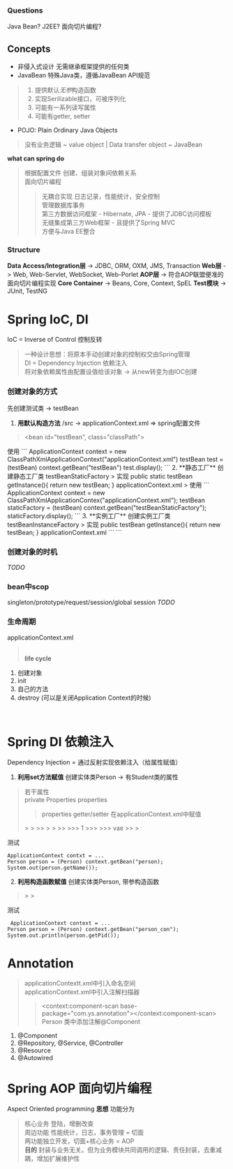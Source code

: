 ### Questions
Java Bean?
J2EE?
面向切片编程?

## Concepts
* 非侵入式设计 无需继承框架提供的任何类
* JavaBean 特殊Java类，遵循JavaBean API规范
> 1. 提供默认*无参*构造函数
> 2. 实现Serilizable接口，可被序列化
> 3. 可能有一系列读写属性
> 4. 可能有getter, setter
* POJO: Plain Ordinary Java Objects
> 没有业务逻辑 ~ value object | Data transfer object ~ JavaBean  

**what can spring do**
> 根据配置文件 创建、组装对象间依赖关系  
> 面向切片编程  
>> 无耦合实现 日志记录，性能统计，安全控制  
> 管理数据库事务  
> 第三方数据访问框架 - Hibernate, JPA - 提供了JDBC访问模板  
> 无缝集成第三方Web框架 - 且提供了Spring MVC  
> 方便与Java EE整合  

### Structure
**Data Access/Integration层** -> JDBC, ORM, OXM, JMS, Transaction
**Web层** -> Web, Web-Servlet, WebSocket, Web-Porlet
**AOP层** -> 符合AOP联盟便准的面向切片编程实现
**Core Container** -> Beans, Core, Context, SpEL
**Test模块** -> JUnit, TestNG

# Spring IoC, DI
IoC = Inverse of Control 控制反转
> 一种设计思想：将原本手动创建对象的控制权交由Spring管理  
DI = Dependency Injection 依赖注入  
> 将对象依赖属性由配置设值给该对象 -> 从new转变为由IOC创建  
### 创建对象的方式
先创建测试类 -> testBean
1. **用默认构造方法**
/src -> applicationContext.xml => spring配置文件
> <bean id="testBean", class="classPath"></bean>
<alias name="testBean" alias="testAlias" />  
使用
```
ApplicationContext context = new ClassPathXmlApplicationContext("applicationContext.xml")
testBean test = (testBean) context.getBean("testBean")
test.display();
```
2. **静态工厂**
创建静态工厂类 testBeanStaticFactory
> 实现 public static testBean getInstance(){ return new testBean; }  
applicationContext.xml
> <bean id="testBeanStaticFactory" factory-method="getInstance" class="FactoryClassPath"></bean>  
使用
```
ApplicationContext context = new ClassPathXmlApplicationContex("applicationContext.xml");
testBean staticFactory = (testBean) context.getBean("testBeanStaticFactory");
staticFactory.display();
```
3. **实例工厂**
创建实例工厂类 testBeanInstanceFactory
> 实现 public testBean getInstance(){ return new testBean; }  
applicationContext.xml
```
<bean id="instanceFactory" class="classPath+name"></bean>  
<bean id="instance" factory-bean="instanceFactory" factory-method="getInstance"></bean>
```
<br/>

### 创建对象的时机
*TODO*
<br/>

### bean中scop
singleton/prototype/request/session/global session
*TODO*
<br/>

### 生命周期
applicationContext.xml
> <bean id="springLifeCycle" init-method="init" destroy-method="destroy" class="com.ys.ioc.SpringLifeCycle"></bean>  
**life cycle**
1. 创建对象
2. init
3. 自己的方法
4. destroy (可以是关闭Application Context的时候)
<br/>

# Spring DI 依赖注入
Dependency Injection = 通过反射实现依赖注入（给属性赋值）
1. **利用set方法赋值**
创建实体类Person -> 有Student类的属性
> 若干属性  
> private Properties properties  
>> properties getter/setter
在applicationContext.xml中赋值
> <bean id="person" class="classPath+Name">  
>> <property name="pid" value="1"></property>
>> <property name="students">  
>>> <ref bean="student"/>  
>> </property>  
>> <property name="lists">  
>>> <list>  
>>>> <value>1</value>  
>>>> <ref bean="student"/>  
>>>> <value>vae</value>  
>>> </list>  
>> </property>  
> </bean>
测试
```
ApplicationContext contxt = ...
Person person = (Person) context.getBean("person);
System.out(person.getName());
```
2. **利用构造函数赋值**
创建实体类Person, 带参构造函数
> <bean id="person_con" class="com.ys.di.Person">  
>> <constructor-arg index="0" type="java.lang.Long" value="1"></constructor-arg>  
>> <constructor-arg index="1" type="com.ys.di.Student" ref="student_con"></constructor-arg>  
> </bean>  
> <bean id="student_con" class="com.ys.di.Student"></bean>  
测试
```
 ApplicationContext context = ...
Person person = (Person) context.getBean("person_con");
System.out.println(person.getPid());
```

# Annotation
> applicationContextt.xml中引入命名空间  
> applicationContext.xml中引入注解扫描器  
>> <context:component-scan base-package="com.ys.annotation"></context:component-scan>  
> Person 类中添加注解@Component  
1. @Component
2. @Repository, @Service, @Controller
3. @Resource
4. @Autowired





# Spring AOP 面向切片编程
Aspect Oriented programming
**思想**
功能分为
> 核心业务 登陆，增删改查  
> 周边功能 性能统计，日志，事务管理 = 切面  
两功能独立开发，切面+核心业务 = AOP  
**目的**
封装与业务无关。但为业务模块共同调用的逻辑、责任封装，去重减耦，增加扩展维护性
